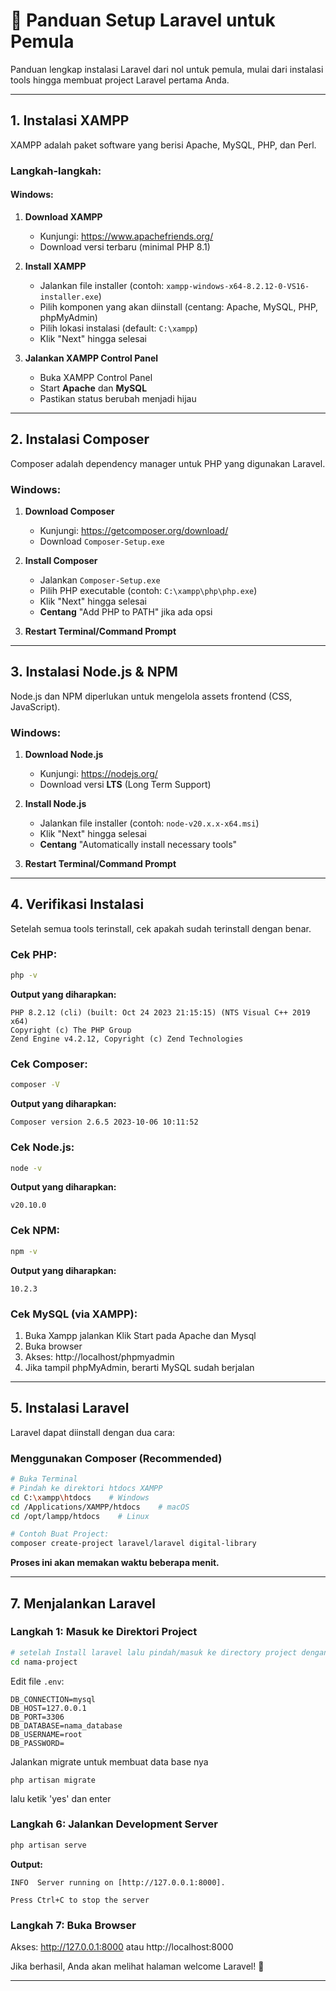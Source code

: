 # 🚀 Panduan Setup Laravel untuk Pemula

Panduan lengkap instalasi Laravel dari nol untuk pemula, mulai dari instalasi tools hingga membuat project Laravel pertama Anda.

---

## 1. Instalasi XAMPP

XAMPP adalah paket software yang berisi Apache, MySQL, PHP, dan Perl.

### Langkah-langkah:

#### Windows:

1. **Download XAMPP**
   - Kunjungi: https://www.apachefriends.org/
   - Download versi terbaru (minimal PHP 8.1)

2. **Install XAMPP**
   - Jalankan file installer (contoh: `xampp-windows-x64-8.2.12-0-VS16-installer.exe`)
   - Pilih komponen yang akan diinstall (centang: Apache, MySQL, PHP, phpMyAdmin)
   - Pilih lokasi instalasi (default: `C:\xampp`)
   - Klik "Next" hingga selesai

3. **Jalankan XAMPP Control Panel**
   - Buka XAMPP Control Panel
   - Start **Apache** dan **MySQL**
   - Pastikan status berubah menjadi hijau

---

## 2. Instalasi Composer

Composer adalah dependency manager untuk PHP yang digunakan Laravel.

### Windows:

1. **Download Composer**
   - Kunjungi: https://getcomposer.org/download/
   - Download `Composer-Setup.exe`

2. **Install Composer**
   - Jalankan `Composer-Setup.exe`
   - Pilih PHP executable (contoh: `C:\xampp\php\php.exe`)
   - Klik "Next" hingga selesai
   - **Centang** "Add PHP to PATH" jika ada opsi

3. **Restart Terminal/Command Prompt**

---

## 3. Instalasi Node.js & NPM

Node.js dan NPM diperlukan untuk mengelola assets frontend (CSS, JavaScript).

### Windows:

1. **Download Node.js**
   - Kunjungi: https://nodejs.org/
   - Download versi **LTS** (Long Term Support)

2. **Install Node.js**
   - Jalankan file installer (contoh: `node-v20.x.x-x64.msi`)
   - Klik "Next" hingga selesai
   - **Centang** "Automatically install necessary tools"

3. **Restart Terminal/Command Prompt**

---

## 4. Verifikasi Instalasi

Setelah semua tools terinstall, cek apakah sudah terinstall dengan benar.

### Cek PHP:

```bash
php -v
```

**Output yang diharapkan:**
```
PHP 8.2.12 (cli) (built: Oct 24 2023 21:15:15) (NTS Visual C++ 2019 x64)
Copyright (c) The PHP Group
Zend Engine v4.2.12, Copyright (c) Zend Technologies
```

### Cek Composer:

```bash
composer -V
```

**Output yang diharapkan:**
```
Composer version 2.6.5 2023-10-06 10:11:52
```

### Cek Node.js:

```bash
node -v
```

**Output yang diharapkan:**
```
v20.10.0
```

### Cek NPM:

```bash
npm -v
```

**Output yang diharapkan:**
```
10.2.3
```

### Cek MySQL (via XAMPP):
1. Buka Xampp jalankan Klik Start pada Apache dan Mysql
2. Buka browser
3. Akses: http://localhost/phpmyadmin
4. Jika tampil phpMyAdmin, berarti MySQL sudah berjalan

---

## 5. Instalasi Laravel

Laravel dapat diinstall dengan dua cara:

### Menggunakan Composer (Recommended)

```bash
# Buka Terminal
# Pindah ke direktori htdocs XAMPP
cd C:\xampp\htdocs    # Windows
cd /Applications/XAMPP/htdocs    # macOS
cd /opt/lampp/htdocs    # Linux

# Contoh Buat Project:
composer create-project laravel/laravel digital-library
```

**Proses ini akan memakan waktu beberapa menit.**

---

## 7. Menjalankan Laravel

### Langkah 1: Masuk ke Direktori Project

```bash
# setelah Install laravel lalu pindah/masuk ke directory project dengan cara 
cd nama-project
```
Edit file `.env`:

```env
DB_CONNECTION=mysql
DB_HOST=127.0.0.1
DB_PORT=3306
DB_DATABASE=nama_database
DB_USERNAME=root
DB_PASSWORD=
```

Jalankan migrate untuk membuat data base nya
```
php artisan migrate
```
lalu ketik 'yes' dan enter

### Langkah 6: Jalankan Development Server

```bash
php artisan serve
```

**Output:**
```
INFO  Server running on [http://127.0.0.1:8000].

Press Ctrl+C to stop the server
```

### Langkah 7: Buka Browser

Akses: http://127.0.0.1:8000 atau http://localhost:8000

Jika berhasil, Anda akan melihat halaman welcome Laravel! 🎉

---
